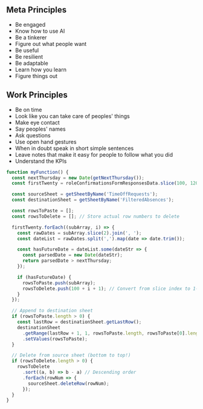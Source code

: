 ## Meta Principles
- Be engaged
- Know how to use AI
- Be a tinkerer
- Figure out what people want
- Be useful
- Be resilient
- Be adaptable
- Learn how you learn
- Figure things out

## Work Principles
- Be on time
- Look like you can take care of peoples' things
- Make eye contact
- Say peoples' names
- Ask questions
- Use open hand gestures
- When in doubt speak in short simple sentences
- Leave notes that make it easy for people to follow what you did
- Understand the KPIs

```javascript
function myFunction() {
  const nextThursday = new Date(getNextThursday());
  const firstTwenty = roleConfirmationsFormResponsesData.slice(100, 120);

  const sourceSheet = getSheetByName('TimeOffRequests');
  const destinationSheet = getSheetByName('FilteredAbsences');

  const rowsToPaste = [];
  const rowsToDelete = []; // Store actual row numbers to delete

  firstTwenty.forEach((subArray, i) => {
    const rawDates = subArray.slice(2).join(', ');
    const dateList = rawDates.split(',').map(date => date.trim());

    const hasFutureDate = dateList.some(dateStr => {
      const parsedDate = new Date(dateStr);
      return parsedDate > nextThursday;
    });

    if (hasFutureDate) {
      rowsToPaste.push(subArray);
      rowsToDelete.push(100 + i + 1); // Convert from slice index to 1-based row number
    }
  });

  // Append to destination sheet
  if (rowsToPaste.length > 0) {
    const lastRow = destinationSheet.getLastRow();
    destinationSheet
      .getRange(lastRow + 1, 1, rowsToPaste.length, rowsToPaste[0].length)
      .setValues(rowsToPaste);
  }

  // Delete from source sheet (bottom to top!)
  if (rowsToDelete.length > 0) {
    rowsToDelete
      .sort((a, b) => b - a) // Descending order
      .forEach(rowNum => {
        sourceSheet.deleteRow(rowNum);
      });
  }
}
```